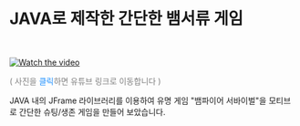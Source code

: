 # JAVA로 제작한 간단한 뱀서류 게임
<br/>

[![Watch the video](https://img.youtube.com/vi/WLio12zZ-i0/0.jpg)](https://youtu.be/WLio12zZ-i0)
<p style="color: gray;">
  ( 사진을 <a href="https://youtu.be/WLio12zZ-i0" style="color: #1E90FF; text-decoration: none;">클릭</a>하면 유튜브 링크로 이동합니다 )
</p>
<p>JAVA 내의 JFrame 라이브러리를 이용하여 유명 게임 "뱀파이어 서바이벌"을 모티브로 간단한 슈팅/생존 게임을 만들어 보았습니다.</p>
